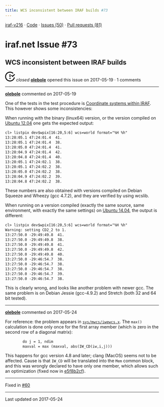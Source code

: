 ```yaml
---
title: WCS inconsistent between IRAF builds #73
---
```


[iraf-v216](/iraf-v216) · [Code](https://github.com/iraf-community/iraf/tree/iraf-v216) · [Issues (50)](/iraf-v216/issues) · [Pull requests (81)](/iraf-v216/issues/pulls)

# iraf.net Issue #73
## WCS inconsistent between IRAF builds
![closed](issue-closed.svg) *closed* **[olebole](https://github.com/olebole)** opened this issue on 2017-05-19 · 1 comments

- - - -

**[olebole](https://github.com/olebole)** commented on 2017-05-19

One of the tests in the test procedure is [Coordinate systems within IRAF](https://github.com/iraf-community/iraf/blob/add-travis-ci/test/testproc.md#coordinate-systems-within-iraf). This however shows some inconsistencies:  
  
When running with the binary (linux64) version, or the version compiled on [Ubuntu 12.04](https://travis-ci.org/olebole/iraf-v216/jobs/233966822) one gets the expected output:  
  
```  
cl> listpix dev$wpix[16:20,5:6] wcs=world format="%H %h"  
13:28:05.1 47:24:01.4  41.  
13:28:05.1 47:24:01.4  38.  
13:28:05.0 47:24:01.4  41.  
13:28:04.9 47:24:01.4  42.  
13:28:04.8 47:24:01.4  40.  
13:28:05.1 47:24:02.1  38.  
13:28:05.1 47:24:02.2  38.  
13:28:05.0 47:24:02.2  38.  
13:28:04.9 47:24:02.2  39.  
13:28:04.8 47:24:02.2  38.  
```  
  
These numbers are also obtained with versions compiled on Debian Squeeze and Wheezy (gcc 4.7.2), and they are verified by using wcslib.  
  
When running on a version compiled (exactly the same source, same environment, with exactly the same settings) on [Ubuntu 14.04](https://travis-ci.org/olebole/iraf-v216/jobs/233966821), the output is different:  
  
```  
cl> listpix dev$wpix[16:20,5:6] wcs=world format="%H %h"  
Warning: setting CD2_2 to 1.  
13:27:50.0 -29:49:49.8  41.  
13:27:50.0 -29:49:49.8  38.  
13:27:50.0 -29:49:49.8  41.  
13:27:50.0 -29:49:49.8  42.  
13:27:50.0 -29:49:49.8  40.  
13:27:50.0 -29:46:54.7  38.  
13:27:50.0 -29:46:54.7  38.  
13:27:50.0 -29:46:54.7  38.  
13:27:50.0 -29:46:54.7  39.  
13:27:50.0 -29:46:54.7  38.  
```  
  
This is clearly wrong, and looks like another problem with newer gcc. The same problem is on Debian Jessie (gcc-4.9.2) and Stretch (both 32 and 64 bit tested).
- - - -

**[olebole](https://github.com/olebole)** commented on 2017-05-24

For reference: the problem appears in [`sys/mwcs/iwewcs.x`](https://github.com/iraf-community/iraf/blob/9590f45760a4791f3305407fb51c87f1282b32be/sys/mwcs/iwewcs.x#L248-L249). The `max()` calculation is done only once for the first array member (which is zero in the second row of a diagonal matrix):  
```  
	    do j = 1, ndim  
		maxval = max (maxval, abs(IW_CD(iw,i,j)))  
```  
This happens for gcc version 4.8 and later; clang (MacOS) seems not to be affected. Cause is that `IW_CD` will be translated into the `Mem` common block, and this was wrongly declared to have only one member, which allows such an optimization (fixed now in [e5f8b2cf](https://github.com/iraf-community/iraf/commit/e5f8b2cfe5d875d4eaea07de807b40c0bbdb6795)).

- - - -

Fixed in [#60](https://iraf-community.github.io/iraf-v216/issues/60)

- - - -

Last updated on 2017-05-24
